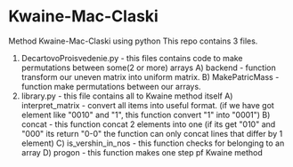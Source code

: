 # Kwaine-Mac-Claski
Method Kwaine-Mac-Claski using python
This repo contains 3 files. 
1. DecartovoProisvedenie.py - this files contains code to make permutations between some(2 or more) arrays
A) backend - function transform our uneven matrix into uniform matrix.
B) MakePatricMass - function make permutations between our arrays.
2. library.py - this file contains all to Kwaine method itself
A) interpret_matrix - convert all items into useful format. 
(if we have got element like "0010" and "1", this function convert "1" into "0001")
B) concat - this function concat 2 elements into one
(if its get "010" and "000" its return "0-0"
the function can only concat lines that differ by 1 element)
C) is_vershin_in_nos - this function checks for belonging to an array
D) progon - this function makes one step pf Kwaine method
